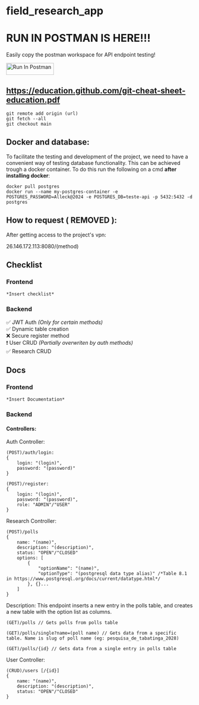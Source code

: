 # field_research_app

# RUN IN POSTMAN IS HERE!!!

Easily copy the postman workspace for API endpoint testing!

[<img src="https://run.pstmn.io/button.svg" alt="Run In Postman" style="width: 128px; height: 32px;">](https://god.gw.postman.com/run-collection/19908095-7755153a-48a3-41b4-8850-7a6f901d5271?action=collection%2Ffork&source=rip_markdown&collection-url=entityId%3D19908095-7755153a-48a3-41b4-8850-7a6f901d5271%26entityType%3Dcollection%26workspaceId%3D54d25f1d-8807-4819-9592-ebfc13f8c872)

## https://education.github.com/git-cheat-sheet-education.pdf

    git remote add origin (url)
    git fetch --all
    git checkout main

## Docker and database:

To facilitate the testing and development of the project, we need to have a convenient way of testing database functionality. This can be achieved trough a docker container.
To do this run the following on a cmd **after installing docker**:

    docker pull postgres
    docker run --name my-postgres-container -e POSTGRES_PASSWORD=Alleck@2024 -e POSTGRES_DB=teste-api -p 5432:5432 -d postgres


## How to request ( REMOVED ):

After getting access to the project's vpn:

26.146.172.113:8080/(method)

## Checklist

### Frontend
    *Insert checklist*

### Backend

:white_check_mark: JWT Auth *(Only for certain methods)*  
:white_check_mark: Dynamic table creation  
:x: Secure register method  
:heavy_exclamation_mark: User CRUD *(Partially overwriten by auth methods)*  
:white_check_mark: Research CRUD  


## Docs

### Frontend
    *Insert Documentation*

### Backend

#### Controllers:

Auth Controller:  
  
    (POST)/auth/login:  
    {
        login: "(login)",
        password: "(password)"
    }

    (POST)/register:
    {
        login: "(login)",
        password: "(password)",
        role: "ADMIN"/"USER"
    }

Research Controller:
  
    (POST)/polls
    {
        name: "(name)",
        description: "(description)",
        status: "OPEN"/"CLOSED"
        options: [
            {
                "optionName": "(name)",
                "optionType": "(postgresql data type alias)" /*Table 8.1 in https://www.postgresql.org/docs/current/datatype.html*/
            }, {}...
        ]
    }

Description: This endpoint inserts a new entry in the polls table, and creates a new table with the option list as columns.

    (GET)/polls // Gets polls from polls table

    (GET)/polls/single?name=(poll name) // Gets data from a specific table. Name is slug of poll name (eg: pesquisa_de_tabatinga_2028)

    (GET)/polls/{id} // Gets data from a single entry in polls table

User Controller:  

    (CRUD)/users [/{id}]
    {
        name: "(name)",
        description: "(description)",
        status: "OPEN"/"CLOSED"
    }
